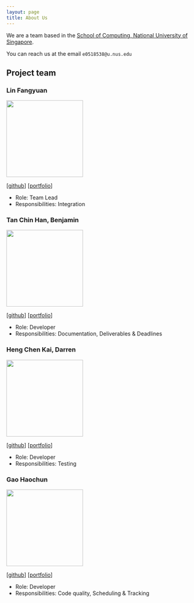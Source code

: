 ```yaml
---
layout: page
title: About Us
---
```


We are a team based in the [School of Computing, National University of Singapore](http://www.comp.nus.edu.sg).

You can reach us at the email `e0518538@u.nus.edu`

## Project team

### Lin Fangyuan

<img src="images/lmaoboxhack.png" width="200px">

[[github](https://github.com/lmaoboxhack)]
[[portfolio](team/lmaoboxhack.md)]

* Role: Team Lead
* Responsibilities: Integration

### Tan Chin Han, Benjamin

<img src="images/benjamintan99.png" width="200px">

[[github](http://github.com/BenjaminTan99)] [[portfolio](team/benjamintan99.md)]

* Role: Developer
* Responsibilities: Documentation, Deliverables & Deadlines


### Heng Chen Kai, Darren

<img src="images/darren2pro.png" width="200px">

[[github](http://github.com/darren2pro)] [[portfolio](team/darren2pro.md)]

* Role: Developer
* Responsibilities: Testing


### Gao Haochun

<img src="images/harry-gao-h.png" width="200px">

[[github](http://github.com/harry-gao-h)] [[portfolio](team/harry-gao-h.md)]

* Role: Developer
* Responsibilities: Code quality, Scheduling & Tracking
